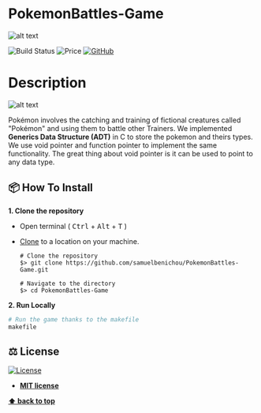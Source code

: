 # PokemonBattles-Game

![alt text](https://github.com/samuelbenichou/PokemonBattles-Game/blob/master/Pokemon.png)

![Build Status](https://travis-ci.org/lemire/JavaFastPFOR.png)
![Price](https://img.shields.io/badge/price-FREE-0098f7.svg)
[![GitHub](https://img.shields.io/github/license/nevoit/Automated-Messages.svg)](https://github.com/samuelbenichou/PokemonBattles-Game/blob/master/LICENSE)

# Description 

![alt text](https://github.com/samuelbenichou/PokemonBattles-Game/blob/master/PokeMenu.png)

Pokémon involves the catching and training of fictional creatures called "Pokémon" and using them to battle other Trainers.
We implemented **Generics Data Structure (ADT)** in C to store the pokemon and theirs types.
We use void pointer and function pointer to implement the same functionality.
The great thing about void pointer is it can be used to point to any data type.

## 📦 How To Install

**1. Clone the repository**

- Open terminal ( <kbd>Ctrl</kbd> + <kbd>Alt</kbd> + <kbd>T</kbd> )

- [Clone](https://help.github.com/en/github/creating-cloning-and-archiving-repositories/cloning-a-repository) to a location on your machine.

  ```shell
  # Clone the repository
  $> git clone https://github.com/samuelbenichou/PokemonBattles-Game.git

  # Navigate to the directory
  $> cd PokemonBattles-Game
  ```

**2. Run Locally**

```bash
# Run the game thanks to the makefile
makefile
```


## ⚖️ License

[![License](http://img.shields.io/:license-mit-blue.svg?style=flat-square)](http://badges.mit-license.org)

- **[MIT license](http://opensource.org/licenses/mit-license.php)**

**[⬆ back to top](#PokemonBattles-Game)**
